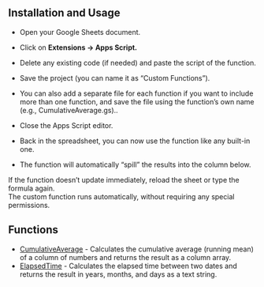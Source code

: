 ## Installation and Usage

- Open your Google Sheets document.
- Click on **Extensions → Apps Script.**
- Delete any existing code (if needed) and paste the script of the function.
- Save the project (you can name it as “Custom Functions”).
- You can also add a separate file for each function if you want to include more than one function, and save the file using the function’s own name (e.g., CumulativeAverage.gs)..
- Close the Apps Script editor.
- Back in the spreadsheet, you can now use the function like any built-in one.

- The function will automatically “spill” the results into the column below.

If the function doesn’t update immediately, reload the sheet or type the formula again. \
The custom function runs automatically, without requiring any special permissions.

## Functions

- [CumulativeAverage](CumulativeAverage.md) - Calculates the cumulative average (running mean) of a column of numbers and returns the result as a column array.
- [ElapsedTime](ElapsedTime.md) - Calculates the elapsed time between two dates and returns the result in years, months, and days as a text string.